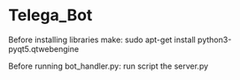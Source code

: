 # Telega_Bot
Before installing libraries make: sudo apt-get install python3-pyqt5.qtwebengine

Before running bot_handler.py: run script the server.py
